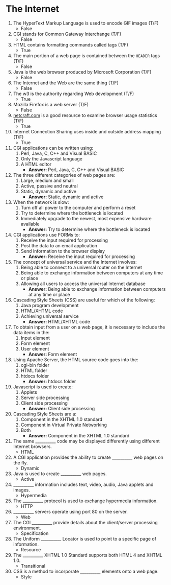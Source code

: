 # The Internet

1. The HyperText Markup Language is used to encode GIF images (T/F)
	- False
2. CGI stands for Common Gateway Interchange (T/F)
	- False
3. HTML contains formatting commands called tags (T/F)
	- True
4. The main portion of a web page is contained between the `HEADER` tags (T/F)
	- False
5. Java is the web browser produced by Microsoft Corporation (T/F)
	- False
6. The Internet and the Web are the same thing (T/F)
	- False
7. The w3 is the authority regarding Web development (T/F)
	- True
8. Mozilla Firefox is a web server (T/F)
	- False
9. [netcraft.com](http://netcraft.com/) is a good resource to examine browser usage statistics (T/F)
	- True
10. Internet Connection Sharing uses inside and outside address mapping (T/F)
	- True
11. CGI applications can be written using:
	1. Perl, Java, C, C++ and Visual BASIC
	2. Only the Javascript language
	3. A HTML editor
		- **Answer:** Perl, Java, C, C++ and Visual BASIC
12. The three different categories of web pages are:
	1. Large, medium and small
	2. Active, passive and neutral
	3. Static, dynamic and active
		- **Answer:** Static, dynamic and active
13. When the network is slow:
	1. Turn off all power to the computer and perform a reset
	2. Try to determine where the bottleneck is located
	3. Immediately upgrade to the newest, most expensive hardware available
		- **Answer:** Try to determine where the bottleneck is located
14. CGI applications use FORMs to:
	1. Receive the input required for processing
	2. Post the data to an email application
	3. Send information to the browser display
		- **Answer:** Receive the input required for processing
15. The concept of universal service and the Internet involves:
	1. Being able to connect to a universal router on the Internet
	2. Being able to exchange information between computers at any time or place
	3. Allowing all users to access the universal Internet database
		- **Answer:** Being able to exchange information between computers at any time or place
16. Cascading Style Sheets (CSS) are useful for which of the following:
	1. Java program development
	2. HTML/XHTML code
	3. Achieving universal service
		- **Answer:** HTML/XHTML code
17. To obtain input from a user on a web page, it is necessary to include the data items in the:
	1. Input element
	2. Form element
	3. User element
		- **Answer:** Form element
18. Using Apache Server, the HTML source code goes into the:
	1. cgi-bin folder
	2. HTML folder
	3. htdocs folder
		- **Answer:** htdocs folder
19. Javascript is used to create:
	1. Applets
	2. Server side processing
	3. Client side processing
		- **Answer:** Client side processing
20. Cascading Style Sheets are a:
	1. Component in the XHTML 1.0 standard
	2. Component in Virtual Private Networking
	3. Both
		- **Answer:** Component in the XHTML 1.0 standard
21. The same \_\_\_\_\_\_\_\_\_\_ code may be displayed differently using different Internet browsers.
	- HTML
22. A CGI application provides the ability to create \_\_\_\_\_\_\_\_\_\_ web pages on the fly.
	- Dynamic
23. Java is used to create \_\_\_\_\_\_\_\_\_\_ web pages.
	- Active
24. \_\_\_\_\_\_\_\_\_\_ information includes text, video, audio, Java applets and images.
	- Hypermedia
25. The \_\_\_\_\_\_\_\_\_\_ protocol is used to exchange hypermedia information.
	- HTTP
26. \_\_\_\_\_\_\_\_\_\_ servers operate using port 80 on the server.
	- Web
27. The CGI \_\_\_\_\_\_\_\_\_\_ provide details about the client/server processing environment.
	- Specification
28. The Uniform \_\_\_\_\_\_\_\_\_\_ Locator is used to point to a specific page of information.
	- Resource
29. The \_\_\_\_\_\_\_\_\_\_ XHTML 1.0 Standard supports both HTML 4 and XHTML 1.0.
	- Transitional
30. CSS is a method to incorporate \_\_\_\_\_\_\_\_\_\_ elements onto a web page.
	- Style
